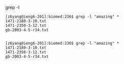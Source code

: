 grep -l

    [z6yang@ieng6-201]:biomed:236$ grep -l "amazing" *
    1471-2180-3-10.txt
    1471-2350-3-12.txt
    gb-2003-4-5-r34.txt


    [z6yang@ieng6-201]:biomed:236$ grep -l "amazing" *
    1471-2180-3-10.txt
    1471-2350-3-12.txt
    gb-2003-4-5-r34.txt
